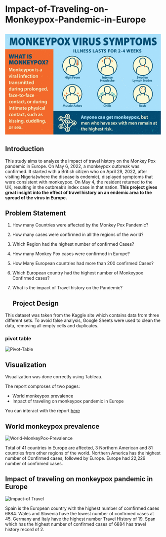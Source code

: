 # Impact-of-Traveling-on-Monkeypox-Pandemic-in-Europe

![](image1.jpg)
---
## Introduction
This study aims to analyze the impact of travel history on the Monkey Pox pandemic in Europe.
On May 6, 2022, a monkeypox outbreak was confirmed. It started with a British citizen who on April 29, 2022, after visiting Nigeria(where the disease is endemic), displayed symptoms that were consistent with monkeypox. On May 4, the resident returned to the UK, resulting in the outbreak’s index case in that nation.
**This project gives great insight into the effect of travel history on an endemic area to the spread of the virus in Europe.**

## Problem Statement
1) How many Countries were affected by the Monkey Pox Pandemic?
2) How many cases were confirmed in all the regions of the world?
3) Which Region had the highest number of confirmed Cases?
4) How many Monkey Pox cases were confirmed in Europe?
5) How Many European countries had more than 200 confirmed Cases?
6) Which European country had the highest number of Monkeypox Confirmed cases?
7) What is the impact of Travel history on the Pandemic?


	## Project Design
This dataset was taken from the Kaggle site which contains data from three different sets.
To avoid false analysis, Google Sheets were used to clean the data, removing all empty cells and duplicates.

### pivot table
![Pivot-Table](https://github.com/Kingkene/Impact-of-Traveling-on-Monkeypox-Pandemic-in-Europe/assets/120706444/78b33145-64f6-4e41-86dc-fc54a7d6a1ff)

## Visualization
Visualization was done correctly using Tableau.

The report comproses of two pages:

- World monkeypox prevalence
- Impact of traveling on monkeypox pandemic in Europe
  
You can interact with the report [here](https://public.tableau.com/views/ImpactofTravelingonMonkeypoxPandemicinEurope/Dashboard1?:language=en-US&:display_count=n&:origin=viz_share_link)

## World monkeypox prevalence
![World-MonkeyPox-Prevalence](https://github.com/Kingkene/Impact-of-Traveling-on-Monkeypox-Pandemic-in-Europe/assets/120706444/897d821e-cfb8-45eb-9522-717e233bd690)

 Total of 41 countries in Europe are affected, 3 Northern American and 81 countries from other regions of the world.
 Northern America has the highest number of Confirmed cases, followed by Europe. 
 Europe had 22,229 number of confirmed cases.
 
 ## Impact of traveling on monkeypox pandemic in Europe
![Impact-of Travel](https://github.com/Kingkene/Impact-of-Traveling-on-Monkeypox-Pandemic-in-Europe/assets/120706444/e1520be0-51d4-4421-b226-de8822f1ec3e)

Spain is the European country with the highest number of comfirmed cases 6884.
Wales and Slovenia have the lowest number of confirmed cases at 45.
Germany and Italy have the highest number Travel History of 19.
Span which has the highest number of confirmed cases of 6884 has travel history record of 2.

###


